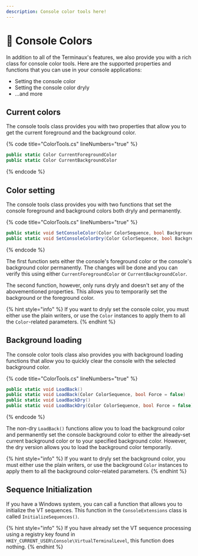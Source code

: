 ```yaml
---
description: Console color tools here!
---
```


# 🌈 Console Colors

In addition to all of the Terminaux's features, we also provide you with a rich class for console color tools. Here are the supported properties and functions that you can use in your console applications:

* Setting the console color
* Setting the console color dryly
* ...and more

## Current colors

The console tools class provides you with two properties that allow you to get the current foreground and the background color.

{% code title="ColorTools.cs" lineNumbers="true" %}
```csharp
public static Color CurrentForegroundColor
public static Color CurrentBackgroundColor
```
{% endcode %}

## Color setting

The console tools class provides you with two functions that set the console foreground and background colors both dryly and permanently.

{% code title="ColorTools.cs" lineNumbers="true" %}
```csharp
public static void SetConsoleColor(Color ColorSequence, bool Background = false, bool ForceSet = false, bool canSetBackground = true)
public static void SetConsoleColorDry(Color ColorSequence, bool Background = false, bool ForceSet = false, bool canSetBackground = true)
```
{% endcode %}

The first function sets either the console's foreground color or the console's background color permanently. The changes will be done and you can verify this using either `CurrentForegroundColor` or `CurrentBackgroundColor`.

The second function, however, only runs dryly and doesn't set any of the abovementioned properties. This allows you to temporarily set the background or the foreground color.

{% hint style="info" %}
If you want to dryly set the console color, you must either use the plain writers, or use the `Color` instances to apply them to all the `Color`-related parameters.
{% endhint %}

## Background loading

The console color tools class also provides you with background loading functions that allow you to quickly clear the console with the selected background color.

{% code title="ColorTools.cs" lineNumbers="true" %}
```csharp
public static void LoadBack()
public static void LoadBack(Color ColorSequence, bool Force = false)
public static void LoadBackDry()
public static void LoadBackDry(Color ColorSequence, bool Force = false)
```
{% endcode %}

The non-dry `LoadBack()` functions allow you to load the background color and permanently set the console background color to either the already-set current background color or to your specified background color. However, the dry version allows you to load the background color temporarily.

{% hint style="info" %}
If you want to dryly set the background color, you must either use the plain writers, or use the background `Color` instances to apply them to all the background color-related parameters.
{% endhint %}

## Sequence Initialization

If you have a Windows system, you can call a function that allows you to initialize the VT sequences. This function in the `ConsoleExtensions` class is called `InitializeSequences()`.

{% hint style="info" %}
If you have already set the VT sequence processing using a registry key found in `HKEY_CURRENT_USER\Console\VirtualTerminalLevel`, this function does nothing.
{% endhint %}
